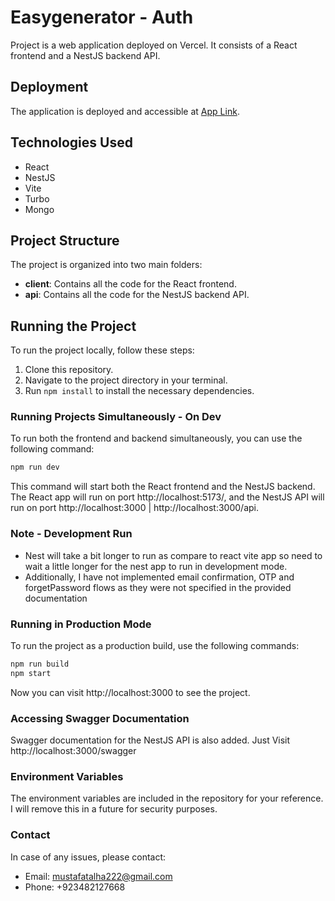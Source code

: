 # Easygenerator - Auth

Project is a web application deployed on Vercel. It consists of a React frontend and a NestJS backend API.

## Deployment

The application is deployed and accessible at [App Link](https://easy-generator.vercel.app/).

## Technologies Used

- React
- NestJS
- Vite
- Turbo
- Mongo

## Project Structure

The project is organized into two main folders:

- **client**: Contains all the code for the React frontend.
- **api**: Contains all the code for the NestJS backend API.

## Running the Project

To run the project locally, follow these steps:

1. Clone this repository.
2. Navigate to the project directory in your terminal.
3. Run `npm install` to install the necessary dependencies.

### Running Projects Simultaneously - On Dev

To run both the frontend and backend simultaneously, you can use the following command:

```bash
npm run dev
```

This command will start both the React frontend and the NestJS backend. The React app will run on port http://localhost:5173/, and the NestJS API will run on port http://localhost:3000 | http://localhost:3000/api.

### Note - Development Run

- Nest will take a bit longer to run as compare to react vite app so need to wait a little longer for the nest app to run in development mode.
- Additionally, I have not implemented email confirmation, OTP and forgetPassword flows as they were not specified in the provided documentation

### Running in Production Mode

To run the project as a production build, use the following commands:

```bash
npm run build
npm start
```

Now you can visit http://localhost:3000 to see the project.

### Accessing Swagger Documentation

Swagger documentation for the NestJS API is also added. Just Visit
http://localhost:3000/swagger

### Environment Variables

The environment variables are included in the repository for your reference. I will remove this in a future for security purposes.

### Contact

In case of any issues, please contact:

- Email: mustafatalha222@gmail.com
- Phone: +923482127668
